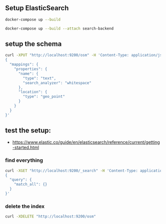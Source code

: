## Setup ElasticSearch

```bash
docker-compose up --build

docker-compose up --build --attach search-backend
```

## setup the schema

```bash
curl -XPUT "http://localhost:9200/osm" -H 'Content-Type: application/json' -d'
{
  "mappings": {
    "properties": {
      "name": {
        "type": "text",
        "search_analyzer": "whitespace"
      },
      "location": {
        "type": "geo_point"
      }
    }
  }
}'
```

## test the setup:

- https://www.elastic.co/guide/en/elasticsearch/reference/current/getting-started.html

### find everything

```bash
curl -XGET "http://localhost:9200/_search" -H 'Content-Type: application/json' -d'
{
  "query": {
    "match_all": {}
  }
}'
```

### delete the index

```bash
curl -XDELETE "http://localhost:9200/osm"
```
